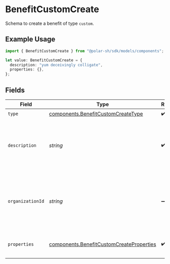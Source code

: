 # BenefitCustomCreate

Schema to create a benefit of type `custom`.

## Example Usage

```typescript
import { BenefitCustomCreate } from "@polar-sh/sdk/models/components";

let value: BenefitCustomCreate = {
  description: "yum deceivingly colligate",
  properties: {},
};
```

## Fields

| Field                                                                                                | Type                                                                                                 | Required                                                                                             | Description                                                                                          |
| ---------------------------------------------------------------------------------------------------- | ---------------------------------------------------------------------------------------------------- | ---------------------------------------------------------------------------------------------------- | ---------------------------------------------------------------------------------------------------- |
| `type`                                                                                               | [components.BenefitCustomCreateType](../../models/components/benefitcustomcreatetype.md)             | :heavy_check_mark:                                                                                   | N/A                                                                                                  |
| `description`                                                                                        | *string*                                                                                             | :heavy_check_mark:                                                                                   | The description of the benefit. Will be displayed on products having this benefit.                   |
| `organizationId`                                                                                     | *string*                                                                                             | :heavy_minus_sign:                                                                                   | The ID of the organization owning the benefit. **Required unless you use an organization token.**    |
| `properties`                                                                                         | [components.BenefitCustomCreateProperties](../../models/components/benefitcustomcreateproperties.md) | :heavy_check_mark:                                                                                   | Properties for creating a benefit of type `custom`.                                                  |
